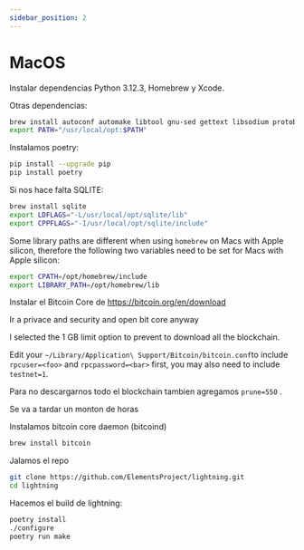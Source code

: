 ```yaml
---
sidebar_position: 2
---
```

# MacOS

Instalar dependencias Python 3.12.3, Homebrew y Xcode.

Otras dependencias: 

```bash
brew install autoconf automake libtool gnu-sed gettext libsodium protobuf
export PATH="/usr/local/opt:$PATH"
```

Instalamos poetry:

```bash
pip install --upgrade pip
pip install poetry
```

Si nos hace falta SQLITE:

```bash
brew install sqlite
export LDFLAGS="-L/usr/local/opt/sqlite/lib"
export CPPFLAGS="-I/usr/local/opt/sqlite/include"
```

Some library paths are different when using `homebrew` on Macs with Apple silicon, therefore the following two variables need to be set for Macs with Apple silicon:

```bash
export CPATH=/opt/homebrew/include
export LIBRARY_PATH=/opt/homebrew/lib
```

Instalar el Bitcoin Core de https://bitcoin.org/en/download

Ir a privace and security and open bit core anyway

I selected the 1 GB limit option to prevent to download all the blockchain.

Edit your `~/Library/Application\ Support/Bitcoin/bitcoin.conf`to include `rpcuser=<foo>` and `rpcpassword=<bar>` first, you may also need to include `testnet=1`.

Para no descargarnos todo el blockchain tambien agregamos `prune=550` .

Se va a tardar un monton de horas

Instalamos bitcoin core daemon (bitcoind)

```bash
brew install bitcoin
```

Jalamos el repo

```bash
git clone https://github.com/ElementsProject/lightning.git
cd lightning
```

Hacemos el build de lightning:

```bash
poetry install
./configure
poetry run make
```
